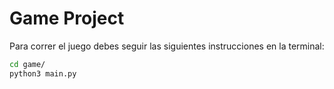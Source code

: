 # Game Project

Para correr el juego debes seguir las siguientes instrucciones en la terminal:

```sh
cd game/
python3 main.py
```